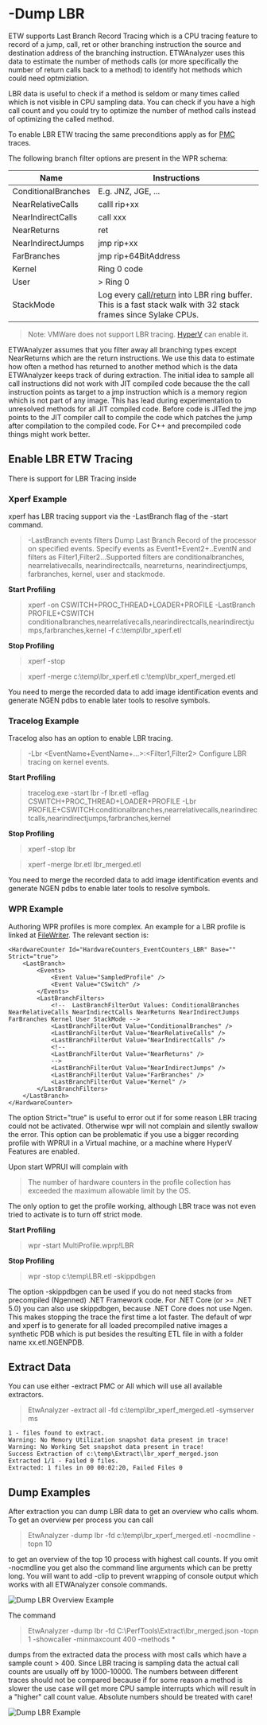 # -Dump LBR
ETW supports Last Branch Record Tracing which is a CPU tracing feature to record of a jump, call, ret or other
branching instruction the source and destination address of the branching instruction. ETWAnalyzer uses this 
data to estimate the number of methods calls (or more specifically the number of return calls back to a method) to identify 
hot methods which could need optmiziation. 

LBR data is useful to check if a method is seldom or many times called which is not visible in CPU sampling data. You can check if you have a high call count and you could try to optimize the number of method calls instead of optimizing the called method.

To enable LBR ETW tracing
the same preconditions apply as for [PMC](DumpPMCCommand.md)  traces.

The following branch filter options are present in the WPR schema:

| Name                   | Instructions            |
| --------------------   |  ---------------        |
| ConditionalBranches    | E.g. JNZ, JGE, ...      |
| NearRelativeCalls      | calll rip+xx            |
| NearIndirectCalls      | call xxx                |
| NearReturns            | ret                     |
| NearIndirectJumps      | jmp rip+xx              |
| FarBranches            | jmp rip+64BitAddress    |
| Kernel                 |  Ring 0 code            |
| User                   |   > Ring 0              |
| StackMode              | Log every [call/return](https://lwn.net/Articles/680996/) into LBR ring buffer. This is a fast stack walk with 32 stack frames since Sylake CPUs.|

> Note: VMWare does not support LBR tracing. [HyperV](https://learn.microsoft.com/en-us/windows-server/virtualization/hyper-v/manage/performance-monitoring-hardware) can enable it.

ETWAnalyzer assumes that you filter away all branching types except NearReturns which are the return instructions.
We use this data to estimate how often a method has returned to another method which is the data ETWAnalyzer keeps track of
during extraction. The initial idea to sample all call instructions did not work with JIT compiled code because the
the call instruction points as target to a jmp instruction which is a memory region which is not part of any image. This 
has lead during experimentation to unresolved methods for all JIT compiled code. Before code is JITed the jmp points to
the JIT compiler call to compile the code which patches the jump after compilation to the compiled code. For C++ and
precompiled code things might work better. 

## Enable LBR ETW Tracing
There is support for LBR Tracing inside 

### Xperf Example
xperf has LBR tracing support via the -LastBranch flag of the -start command.

 >-LastBranch events filters   Dump Last Branch Record of the processor on
 >                                    specified events. Specify events as
 >                                    Event1+Event2+..EventN and filters as
 >                                    Filter1,Filter2...Supported filters are
 >                                    conditionalbranches, nearrelativecalls,
 >                                    nearindirectcalls, nearreturns,
 >                                    nearindirectjumps, farbranches, kernel, user
 >                                    and stackmode.


**Start Profiling**
>xperf -on CSWITCH+PROC_THREAD+LOADER+PROFILE -LastBranch PROFILE+CSWITCH conditionalbranches,nearrelativecalls,nearindirectcalls,nearindirectjumps,farbranches,kernel -f c:\temp\lbr_xperf.etl

**Stop Profiling**
>xperf -stop

>xperf -merge c:\temp\lbr_xperf.etl c:\temp\lbr_xperf_merged.etl

You need to merge the recorded data to add image identification events and generate NGEN pdbs to enable later tools to resolve symbols.

### Tracelog Example
Tracelog also has an option to enable LBR tracing. 
>-Lbr <EventName+EventName+...>:<Filter1,Filter2>
>                            Configure LBR tracing on kernel events.

**Start Profiling**
> tracelog.exe -start lbr -f lbr.etl -eflag CSWITCH+PROC_THREAD+LOADER+PROFILE -Lbr PROFILE+CSWITCH:conditionalbranches,nearrelativecalls,nearindirectcalls,nearindirectjumps,farbranches,kernel

**Stop Profiling**
> xperf -stop lbr

> xperf -merge lbr.etl lbr_merged.etl

You need to merge the recorded data to add image identification events and generate NGEN pdbs to enable later tools to resolve symbols.

### WPR Example 
Authoring WPR profiles is more complex. An example for a LBR profile is linked at [FileWriter](https://github.com/Alois-xx/FileWriter/blob/master/MultiProfile.wprp).
The relevant section is:
```
<HardwareCounter Id="HardwareCounters_EventCounters_LBR" Base="" Strict="true">
	<LastBranch>
		<Events>
			<Event Value="SampledProfile" />
			<Event Value="CSwitch" />
		</Events>
		<LastBranchFilters>
			<!--  LastBranchFilterOut Values: ConditionalBranches NearRelativeCalls NearIndirectCalls NearReturns NearIndirectJumps FarBranches Kernel User StackMode -->
			<LastBranchFilterOut Value="ConditionalBranches" />
			<LastBranchFilterOut Value="NearRelativeCalls" />
			<LastBranchFilterOut Value="NearIndirectCalls" />
			<!--
			<LastBranchFilterOut Value="NearReturns" />
			-->
			<LastBranchFilterOut Value="NearIndirectJumps" />
			<LastBranchFilterOut Value="FarBranches" />
			<LastBranchFilterOut Value="Kernel" />
		</LastBranchFilters>
	</LastBranch>
</HardwareCounter>
```
The option Strict="true" is useful to error out if for some reason LBR tracing could not be activated. Otherwise wpr will not complain
and silently swallow the error. This option can be problematic if you use a bigger recording profile with WPRUI in a Virtual machine, or a machine
where HyperV Features are enabled.

Upon start WPRUI will complain with 

>The number of hardware counters in the profile collection has exceeded the maximum allowable limit by the OS.

The only option to get the profile working, although LBR trace was not even tried to activate is to turn off strict mode.

**Start Profiling**

>wpr -start MultiProfile.wprp!LBR

**Stop Profiling**

>wpr -stop c:\temp\LBR.etl -skippdbgen

The option -skippdbgen can be used if you do not need stacks from precompiled (Ngenned) .NET Framework code. For .NET Core (or >= .NET 5.0) you 
can also use skippdbgen, because .NET Core does not use Ngen. This makes stopping the trace the first time a lot faster. The default of wpr and xperf 
is to generate for all loaded precompiled native images a synthetic PDB which is put besides the resulting ETL file in with a folder name xx.etl.NGENPDB.

## Extract Data
You can use either -extract PMC or All which will use all available extractors.

>EtwAnalyzer -extract all -fd c:\temp\lbr_xperf_merged.etl -symserver ms

```
1 - files found to extract.
Warning: No Memory Utilization snapshot data present in trace!
Warning: No Working Set snapshot data present in trace!
Success Extraction of c:\temp\Extract\lbr_xperf_merged.json
Extracted 1/1 - Failed 0 files.
Extracted: 1 files in 00 00:02:20, Failed Files 0
```


## Dump Examples

After extraction you can dump LBR data to get an overview who calls whom.
To get an overview per process you can call
> EtwAnalyzer -dump lbr -fd c:\temp\lbr_xperf_merged.etl -nocmdline -topn 10

to get an overview of the top 10 process with highest call counts. If you omit -nocmdline you get also the command line arguments which can be pretty long. 
You will want to add -clip to prevent wrapping of console output which works with all ETWAnalyzer console commands.

![](Images/DumpLBRExample_Overview.png "Dump LBR Overview Example")

The command 
> EtwAnalyzer -dump lbr -fd C:\PerfTools\Extract\lbr_merged.json -topn 1 -showcaller -minmaxcount 400 -methods *

dumps from the extracted data the process with most calls which have a sample count > 400. Since LBR tracing
is sampling data the actual call counts are usually off by 1000-10000. The numbers between different traces should not 
be compared because if for some reason a method is slower the use case will get more CPU sample interrupts which will 
result in a "higher" call count value. Absolute numbers should be treated with care!

![](Images/DumpLBRExample.png "Dump LBR Example")

